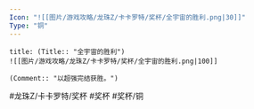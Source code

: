 ```yaml
---
Icon: "![[图片/游戏攻略/龙珠Z/卡卡罗特/奖杯/全宇宙的胜利.png|30]]"
Type: "铜"
---
```

```ad-common-bronze-trophy
title: (Title:: "全宇宙的胜利")
![[图片/游戏攻略/龙珠Z/卡卡罗特/奖杯/全宇宙的胜利.png|100]]

(Comment:: "以超强完结获胜。")
```

#龙珠Z/卡卡罗特/奖杯 #奖杯 #奖杯/铜
